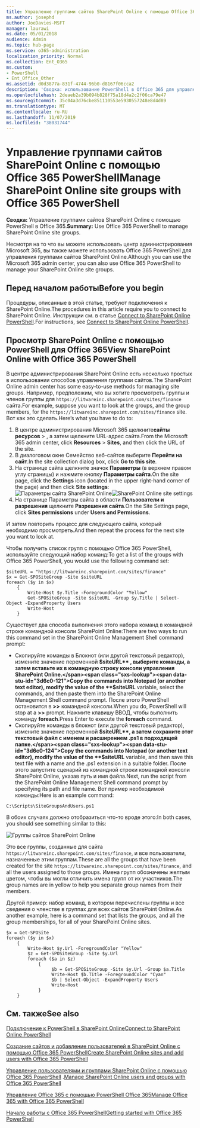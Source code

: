 ```yaml
---
title: Управление группами сайтов SharePoint Online с помощью Office 365 PowerShell
ms.author: josephd
author: JoeDavies-MSFT
manager: laurawi
ms.date: 05/01/2018
audience: Admin
ms.topic: hub-page
ms.service: o365-administration
localization_priority: Normal
ms.collection: Ent_O365
ms.custom:
- PowerShell
- Ent_Office_Other
ms.assetid: d0d3877a-831f-4744-96b0-d8167f06cca2
description: 'Сводка: использование PowerShell в Office 365 для управления группами сайтов SharePoint Online.'
ms.openlocfilehash: 2deaeb2a39b094b828f75a18d4a2c2f06ca79e47
ms.sourcegitcommit: 35c04a3d76cbe851110553e5930557248e8d4d89
ms.translationtype: MT
ms.contentlocale: ru-RU
ms.lasthandoff: 11/07/2019
ms.locfileid: "38031744"
---
```

# <a name="manage-sharepoint-online-site-groups-with-office-365-powershell"></a><span data-ttu-id="3d6c0-103">Управление группами сайтов SharePoint Online с помощью Office 365 PowerShell</span><span class="sxs-lookup"><span data-stu-id="3d6c0-103">Manage SharePoint Online site groups with Office 365 PowerShell</span></span>

 <span data-ttu-id="3d6c0-104">**Сводка:** Управление группами сайтов SharePoint Online с помощью PowerShell в Office 365.</span><span class="sxs-lookup"><span data-stu-id="3d6c0-104">**Summary:** Use Office 365 PowerShell to manage SharePoint Online site groups.</span></span>
  
<span data-ttu-id="3d6c0-105">Несмотря на то что вы можете использовать центр администрирования Microsoft 365, вы также можете использовать Office 365 PowerShell для управления группами сайтов SharePoint Online.</span><span class="sxs-lookup"><span data-stu-id="3d6c0-105">Although you can use the Microsoft 365 admin center, you can also use Office 365 PowerShell to manage your SharePoint Online site groups.</span></span>

## <a name="before-you-begin"></a><span data-ttu-id="3d6c0-106">Перед началом работы</span><span class="sxs-lookup"><span data-stu-id="3d6c0-106">Before you begin</span></span>

<span data-ttu-id="3d6c0-107">Процедуры, описанные в этой статье, требуют подключения к SharePoint Online.</span><span class="sxs-lookup"><span data-stu-id="3d6c0-107">The procedures in this article require you to connect to SharePoint Online.</span></span> <span data-ttu-id="3d6c0-108">Инструкции см. в статье [Connect to SharePoint Online PowerShell](https://docs.microsoft.com/powershell/sharepoint/sharepoint-online/connect-sharepoint-online?view=sharepoint-ps).</span><span class="sxs-lookup"><span data-stu-id="3d6c0-108">For instructions, see [Connect to SharePoint Online PowerShell](https://docs.microsoft.com/powershell/sharepoint/sharepoint-online/connect-sharepoint-online?view=sharepoint-ps).</span></span>

## <a name="view-sharepoint-online-with-office-365-powershell"></a><span data-ttu-id="3d6c0-109">Просмотр SharePoint Online с помощью PowerShell для Office 365</span><span class="sxs-lookup"><span data-stu-id="3d6c0-109">View SharePoint Online with Office 365 PowerShell</span></span>

<span data-ttu-id="3d6c0-110">В центре администрирования SharePoint Online есть несколько простых в использовании способов управления группами сайтов.</span><span class="sxs-lookup"><span data-stu-id="3d6c0-110">The SharePoint Online admin center has some easy-to-use methods for managing site groups.</span></span> <span data-ttu-id="3d6c0-111">Например, предположим, что вы хотите просмотреть группы и членов группы для `https://litwareinc.sharepoint.com/sites/finance` сайта.</span><span class="sxs-lookup"><span data-stu-id="3d6c0-111">For example, suppose you want to look at the groups, and the group members, for the `https://litwareinc.sharepoint.com/sites/finance` site.</span></span> <span data-ttu-id="3d6c0-112">Вот как это сделать.</span><span class="sxs-lookup"><span data-stu-id="3d6c0-112">Here’s what you have to do to:</span></span>

1. <span data-ttu-id="3d6c0-113">В центре администрирования Microsoft 365 щелкните**сайты** **ресурсов** > , а затем щелкните URL-адрес сайта.</span><span class="sxs-lookup"><span data-stu-id="3d6c0-113">From the Microsoft 365 admin center, click **Resources** > **Sites**, and then click the URL of the site.</span></span>
2. <span data-ttu-id="3d6c0-114">В диалоговом окне Семейство веб-сайтов выберите **Перейти на сайт**.</span><span class="sxs-lookup"><span data-stu-id="3d6c0-114">In the site collection dialog box, click **Go to this site**.</span></span>
3. <span data-ttu-id="3d6c0-115">На странице сайта щелкните значок **Параметры** (в верхнем правом углу страницы) и нажмите кнопку **Параметры сайта**.</span><span class="sxs-lookup"><span data-stu-id="3d6c0-115">On the site page, click the **Settings** icon (located in the upper right-hand corner of the page) and then click **Site settings**:</span></span><br/>
<span data-ttu-id="3d6c0-116">![Параметры сайта SharePoint Online](media/spo-site-settings.png)</span><span class="sxs-lookup"><span data-stu-id="3d6c0-116">![SharePoint Online site settings](media/spo-site-settings.png)</span></span><br/>
4. <span data-ttu-id="3d6c0-117">На странице Параметры сайта в области **Пользователи и разрешения** щелкните **Разрешения сайта**.</span><span class="sxs-lookup"><span data-stu-id="3d6c0-117">On the Site Settings page, click **Sites permissions** under **Users and Permissions**.</span></span>

<span data-ttu-id="3d6c0-118">И затем повторить процесс для следующего сайта, который необходимо просмотреть.</span><span class="sxs-lookup"><span data-stu-id="3d6c0-118">And then repeat the process for the next site you want to look at.</span></span>

<span data-ttu-id="3d6c0-119">Чтобы получить список групп с помощью Office 365 PowerShell, используйте следующий набор команд:</span><span class="sxs-lookup"><span data-stu-id="3d6c0-119">To get a list of the groups with Office 365 PowerShell, you would use the following command set:</span></span>

```
$siteURL = "https://litwareinc.sharepoint.com/sites/finance"
$x = Get-SPOSiteGroup -Site $siteURL
foreach ($y in $x)
    {
        Write-Host $y.Title -ForegroundColor "Yellow"
        Get-SPOSiteGroup -Site $siteURL -Group $y.Title | Select-Object -ExpandProperty Users
        Write-Host
    }
```

<span data-ttu-id="3d6c0-120">Существует два способа выполнения этого набора команд в командной строке командной консоли SharePoint Online:</span><span class="sxs-lookup"><span data-stu-id="3d6c0-120">There are two ways to run this command set in the SharePoint Online Management Shell command prompt:</span></span>

- <span data-ttu-id="3d6c0-121">Скопируйте команды в Блокнот (или другой текстовый редактор), измените значение переменной **$siteURL** , выберите команды, а затем вставьте их в командную строку консоли управления SharePoint Online.</span><span class="sxs-lookup"><span data-stu-id="3d6c0-121">Copy the commands into Notepad (or another text editor), modify the value of the **$siteURL** variable, select the commands, and then paste them into the SharePoint Online Management Shell command prompt.</span></span> <span data-ttu-id="3d6c0-122">После этого PowerShell остановится в **>>** командной консоли.</span><span class="sxs-lookup"><span data-stu-id="3d6c0-122">When you do, PowerShell will stop at a **>>** prompt.</span></span> <span data-ttu-id="3d6c0-123">Нажмите клавишу ВВОД, чтобы выполнить команду **foreach**.</span><span class="sxs-lookup"><span data-stu-id="3d6c0-123">Press Enter to execute the **foreach** command.</span></span><br/>
- <span data-ttu-id="3d6c0-124">Скопируйте команды в блокнот (или другой текстовый редактор), измените значение переменной **$siteURL**, а затем сохраните этот текстовый файл с именем и расширением .ps1 в подходящей папке.</span><span class="sxs-lookup"><span data-stu-id="3d6c0-124">Copy the commands into Notepad (or another text editor), modify the value of the **$siteURL** variable, and then save this text file with a name and the .ps1 extension in a suitable folder.</span></span> <span data-ttu-id="3d6c0-125">После этого запустите сценарий из командной строки командной консоли SharePoint Online, указав путь и имя файла.</span><span class="sxs-lookup"><span data-stu-id="3d6c0-125">Next, run the script from the SharePoint Online Management Shell command prompt by specifying its path and file name.</span></span> <span data-ttu-id="3d6c0-126">Вот пример необходимой команды:</span><span class="sxs-lookup"><span data-stu-id="3d6c0-126">Here is an example command:</span></span>

```
C:\Scripts\SiteGroupsAndUsers.ps1
```

<span data-ttu-id="3d6c0-127">В обоих случаях должно отобразиться что-то вроде этого:</span><span class="sxs-lookup"><span data-stu-id="3d6c0-127">In both cases, you should see something similar to this:</span></span>

![Группы сайтов SharePoint Online](media/SPO-site-groups.png)

<span data-ttu-id="3d6c0-129">Это все группы, созданные для сайта `https://litwareinc.sharepoint.com/sites/finance`, и все пользователи, назначенные этим группам.</span><span class="sxs-lookup"><span data-stu-id="3d6c0-129">These are all the groups that have been created for the site `https://litwareinc.sharepoint.com/sites/finance`, and all the users assigned to those groups.</span></span> <span data-ttu-id="3d6c0-130">Имена групп обозначены желтым цветом, чтобы вы могли отличить имена групп от их участников.</span><span class="sxs-lookup"><span data-stu-id="3d6c0-130">The group names are in yellow to help you separate group names from their members.</span></span>

<span data-ttu-id="3d6c0-131">Другой пример: набор команд, в котором перечислены группы и все сведения о членстве в группах для всех сайтов SharePoint Online.</span><span class="sxs-lookup"><span data-stu-id="3d6c0-131">As another example, here is a command set that lists the groups, and all the group memberships, for all of your SharePoint Online sites.</span></span>

```
$x = Get-SPOSite
foreach ($y in $x)
    {
        Write-Host $y.Url -ForegroundColor "Yellow"
        $z = Get-SPOSiteGroup -Site $y.Url
        foreach ($a in $z)
            {
                 $b = Get-SPOSiteGroup -Site $y.Url -Group $a.Title 
                 Write-Host $b.Title -ForegroundColor "Cyan"
                 $b | Select-Object -ExpandProperty Users
                 Write-Host
            }
    }
```
    
## <a name="see-also"></a><span data-ttu-id="3d6c0-132">См. также</span><span class="sxs-lookup"><span data-stu-id="3d6c0-132">See also</span></span>

[<span data-ttu-id="3d6c0-133">Подключение к PowerShell в SharePoint Online</span><span class="sxs-lookup"><span data-stu-id="3d6c0-133">Connect to SharePoint Online PowerShell</span></span>](https://docs.microsoft.com/powershell/sharepoint/sharepoint-online/connect-sharepoint-online?view=sharepoint-ps)

[<span data-ttu-id="3d6c0-134">Создание сайтов и добавление пользователей в SharePoint Online с помощью Office 365 PowerShell</span><span class="sxs-lookup"><span data-stu-id="3d6c0-134">Create SharePoint Online sites and add users with Office 365 PowerShell</span></span>](create-sharepoint-sites-and-add-users-with-powershell.md)

<span data-ttu-id="3d6c0-135">[Управление пользователями и группами SharePoint Online с помощью Office 365 PowerShell](manage-sharepoint-users-and-groups-with-powershell.md) .</span><span class="sxs-lookup"><span data-stu-id="3d6c0-135">[Manage SharePoint Online users and groups with Office 365 PowerShell](manage-sharepoint-users-and-groups-with-powershell.md)</span></span>

[<span data-ttu-id="3d6c0-136">Управление Office 365 с помощью PowerShell Office 365</span><span class="sxs-lookup"><span data-stu-id="3d6c0-136">Manage Office 365 with Office 365 PowerShell</span></span>](manage-office-365-with-office-365-powershell.md)
  
[<span data-ttu-id="3d6c0-137">Начало работы с Office 365 PowerShell</span><span class="sxs-lookup"><span data-stu-id="3d6c0-137">Getting started with Office 365 PowerShell</span></span>](getting-started-with-office-365-powershell.md)

